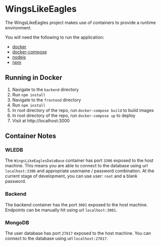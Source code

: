 # WingsLikeEagles

The WingsLikeEagles project makes use of containers to provide a runtime environment.

You will need the following to run the application:
- [docker](https://www.docker.com/)
- [docker-compose](https://docs.docker.com/compose/)
- [nodejs](https://nodejs.org/)
- [npm](https://www.npmjs.com/)

## Running in Docker
1. Navigate to the `backend` directory
2. Run `npm install`
3. Navigate to the `frontend` directory
4. Run `npm install`
5. In root directory of the repo, run `docker-compose build` to build images
6. In root directory of the repo, run `docker-compose up` to deploy
7. Visit at http://localhost:3000

## Container Notes

### WLEDB
The `WingsLikeEaglesDataBase` container has port `3306` exposed to the host machine. This means you are able to connect to the database using url `localhost:3306` and appropriate username / password combination. At the current stage of development, you can use user: `root` and a blank password.

### Backend
The backend container has the port `3001` exposed to the host machine. Endpoints can be manually hit using url `localhost:3001`.

### MongoDB
The user database has port `27017` exposed to the host machine. You can connect to the database using url `localhost:27017`.
